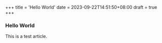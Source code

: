 +++
title = 'Hello World'
date = 2023-09-22T14:51:50+08:00
draft = true
+++

### Hello World

This is a test article.